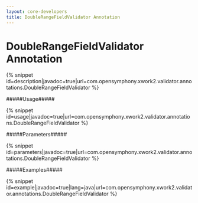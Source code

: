 ```yaml
---
layout: core-developers
title: DoubleRangeFieldValidator Annotation
---
```


# DoubleRangeFieldValidator Annotation



{% snippet id=description|javadoc=true|url=com.opensymphony.xwork2.validator.annotations.DoubleRangeFieldValidator %}

#####Usage#####



{% snippet id=usage|javadoc=true|url=com.opensymphony.xwork2.validator.annotations.DoubleRangeFieldValidator %}

#####Parameters#####



{% snippet id=parameters|javadoc=true|url=com.opensymphony.xwork2.validator.annotations.DoubleRangeFieldValidator %}

#####Examples#####



{% snippet id=example|javadoc=true|lang=java|url=com.opensymphony.xwork2.validator.annotations.DoubleRangeFieldValidator %}
